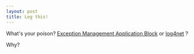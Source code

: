 ```yaml
---
layout: post
title: Log this!
---
```

What's your poison? [Exception Management Application Block](http://msdn.microsoft.com/library/default.asp?url=/library/en-us/dnbda/html/emab-rm.asp) or [log4net](http://log4net.sourceforge.net/release/1.2.0.30507/doc/manual/introduction.html) ? 

Why?